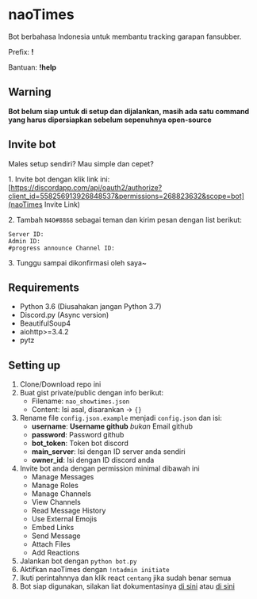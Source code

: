 # naoTimes
Bot berbahasa Indonesia untuk membantu tracking garapan fansubber.

Prefix: **!**

Bantuan: **!help**

## Warning
**Bot belum siap untuk di setup dan dijalankan, masih ada satu command yang harus dipersiapkan sebelum sepenuhnya open-source**

## Invite bot
Males setup sendiri? Mau simple dan cepet?

1\. Invite bot dengan klik link ini: [https://discordapp.com/api/oauth2/authorize?client_id=558256913926848537&permissions=268823632&scope=bot](naoTimes Invite Link)

2\. Tambah `N4O#8868` sebagai teman dan kirim pesan dengan list berikut:
```
Server ID: 
Admin ID:
#progress announce Channel ID:
```

3\. Tunggu sampai dikonfirmasi oleh saya~

## Requirements
- Python 3.6 (Diusahakan jangan Python 3.7)
- Discord.py (Async version)
- BeautifulSoup4
- aiohttp>=3.4.2
- pytz

## Setting up
1. Clone/Download repo ini
2. Buat gist private/public dengan info berikut:
    - Filename: `nao_showtimes.json`
    - Content: Isi asal, disarankan -> `{}`
3. Rename file `config.json.example` menjadi `config.json` dan isi:
    - **username**: **Username github** *bukan* Email github
    - **password**: Password github
    - **bot_token**: Token bot discord
    - **main_server**: Isi dengan ID server anda sendiri
    - **owner_id**: Isi dengan ID discord anda
4. Invite bot anda dengan permission minimal dibawah ini
    - Manage Messages
    - Manage Roles
    - Manage Channels
    - View Channels
    - Read Message History
    - Use External Emojis
    - Embed Links
    - Send Message
    - Attach Files
    - Add Reactions
5. Jalankan bot dengan `python bot.py`
6. Aktifkan naoTimes dengan `!ntadmin initiate`
7. Ikuti perintahnnya dan klik react `centang` jika sudah benar semua
8. Bot siap digunakan, silakan liat dokumentasinya [di sini](https://blog.n4o.xyz/blog/naotimes/) atau [di sini](DOKUMENTASI.md)